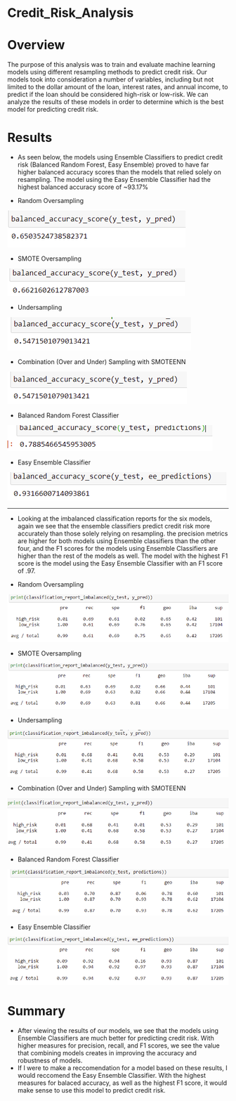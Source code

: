 # Credit_Risk_Analysis

# Overview
The purpose of this analysis was to train and evaluate machine learning models using different resampling methods to predict credit risk. Our models took into consideration a number of variables, including but not limited to the dollar amount of the loan, interest rates, and annual income, to predict if the loan should be considered high-risk or low-risk. We can analyze the results of these models in order to determine which is the best model for predicting credit risk. 

# Results 

- As seen below, the models using Ensemble Classifiers to predict credit risk (Balanced Random Forest, Easy Ensemble) proved to have far higher balanced accuracy scores than the models that relied solely on resampling. The model using the Easy Ensemble Classifier had the highest balanced accuracy score of ~93.17%

- Random Oversampling

![ba1](images/ba1.PNG)



- SMOTE Oversampling

![ba2](ba2.PNG)




- Undersampling



![ba3](ba3.PNG)



- Combination (Over and Under) Sampling with SMOTEENN

![ba4](ba4.PNG)



- Balanced Random Forest Classifier

![ba5](ba5.PNG)



- Easy Ensemble Classifier

![ba6](ba6.PNG)


------------------------------------------------------------------------------------------------------------------------------------------------------------------------------

- Looking at the imbalanced classification reports for the six models, again we see that the ensemble classifiers predict credit risk more accurately than those solely relying on resampling. the precision metrics are higher for both models using Ensemble classifiers than the other four, and the F1 scores for the models using Ensemble Classifiers are higher than the rest of the models as well. The model with the highest F1 score is the model using the Easy Ensemble Classifier with an F1 score of .97.


- Random Oversampling

![ci1](ci1.PNG)



- SMOTE Oversampling

![ci2](ci2.PNG)


- Undersampling

![ci3](ci3.PNG)


- Combination (Over and Under) Sampling with SMOTEENN

![ci4](ci4.PNG)

- Balanced Random Forest Classifier

![ci5](ci5.PNG)

- Easy Ensemble Classifier

![ci6](ci6.PNG)



# Summary 
- After viewing the results of our models, we see that the models using Ensemble Classifiers are much better for predicting credit risk. With higher measures for precision, recall, and F1 scores, we see the value that combining models creates in improving the accuracy and robustness of models. 
- If I were to make a reccomendation for a model based on these results, I would reccomend the Easy Ensemble Classifier. With the highest measures for balaced accuracy, as well as the highest F1 score, it would make sense to use this model to predict credit risk. 
